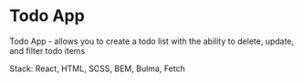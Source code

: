 # Todo App

Todo App - allows you to create a todo list with the ability to delete, update, and filter todo items

Stack: React, HTML, SCSS, BEM, Bulma, Fetch
